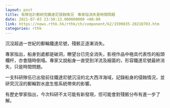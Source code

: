 ```yaml
---
layout: post
title: 有隊伍計劃研究鐵達尼侵蝕情況　專家指消失是時間問題
date: 2021-07-03 23:50:13.000000000 +08:00
link: https://news.rthk.hk/rthk/ch/component/k2/1599035-20210703.htm
categories: rthk
---
```


沉沒超過一世紀的郵輪鐵達尼號，殘骸正逐漸消失。

專家指出，船身到處都是破洞，瞭望台已完全消失，影視作品中極具代表性的船頭欄杆，亦會隨時倒塌。專家又說船身一直受到洋流及細菌的，形容鐵達尼號最終消失，只是時間問題。

一支科研隊伍已出發前往鐵達尼號沉沒的北大西洋海域，記錄船身的侵蝕情況，並研究沉沒的郵輪對水底生態系統帶來的影響。

有歷史學家指出，今次科研不太可能有新發現，但可能會對殘骸分布有進一步了解。
